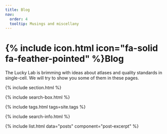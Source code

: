 ```yaml
---
title: Blog
nav:
  order: 4
  tooltip: Musings and miscellany
---
```


# {% include icon.html icon="fa-solid fa-feather-pointed" %}Blog

The Lucky Lab is brimming with ideas about atlases and quality standards in single-cell. We will try to show you some of them in these pages.

{% include section.html %}

{% include search-box.html %}

{% include tags.html tags=site.tags %}

{% include search-info.html %}

{% include list.html data="posts" component="post-excerpt" %}
